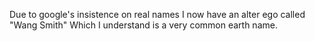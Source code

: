 Due to google's insistence on real names I now have an alter ego called "Wang Smith" Which I understand is a very common earth name.